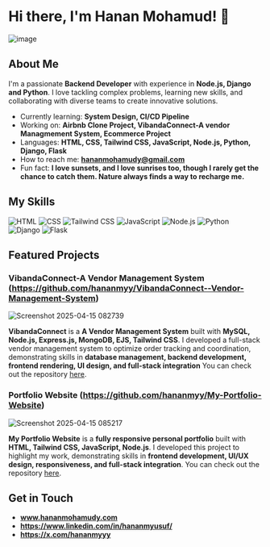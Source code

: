 # Hi there, I'm Hanan Mohamud! 👋

![image](https://github.com/user-attachments/assets/d52c8a95-ae22-4510-8f4a-be561bdcb5fb)


## About Me

I'm a passionate **Backend Developer** with experience in **Node.js, Django and Python**. I love tackling complex problems, learning new skills, and collaborating with diverse teams to create innovative solutions.

- Currently learning: **System Design, CI/CD Pipeline**
- Working on: **Airbnb Clone Project, VibandaConnect-A vendor Managmement System, Ecommerce Project**
- Languages: **HTML, CSS, Tailwind CSS, JavaScript, Node.js, Python, Django, Flask**
- How to reach me: **hananmohamudy@gmail.com**
- Fun fact: **I love sunsets, and I love sunrises too, though I rarely get the chance to catch them. Nature always finds a way to recharge me.**

## My Skills

![HTML](https://img.shields.io/badge/-HTML-E34F26?style=flat-square&logo=html5&logoColor=white)
![CSS](https://img.shields.io/badge/-CSS-1572B6?style=flat-square&logo=css3&logoColor=white)
![Tailwind CSS](https://img.shields.io/badge/-Tailwind%20CSS-38B2AC?style=flat-square&logo=tailwind-css&logoColor=white)
![JavaScript](https://img.shields.io/badge/-JavaScript-F7DF1E?style=flat-square&logo=javascript&logoColor=black)
![Node.js](https://img.shields.io/badge/-Node.js-339933?style=flat-square&logo=node.js&logoColor=white)
![Python](https://img.shields.io/badge/-Python-3776AB?style=flat-square&logo=python&logoColor=white)
![Django](https://img.shields.io/badge/-Django-092E20?style=flat-square&logo=django&logoColor=white)
![Flask](https://img.shields.io/badge/-Flask-000000?style=flat-square&logo=flask&logoColor=white)


## Featured Projects

### VibandaConnect-A Vendor Management System (https://github.com/hananmyy/VibandaConnect--Vendor-Management-System)

![Screenshot 2025-04-15 082739](https://github.com/user-attachments/assets/245ea48b-8c00-49ae-85b4-768b3e580df8)

**VibandaConnect** is a **A Vendor Management System** built with **MySQL, Node.js, Express.js, MongoDB, EJS, Tailwind CSS**. I developed a full-stack vendor management system to optimize order tracking and coordination, demonstrating skills in **database management, backend development, frontend rendering, UI design, and full-stack integration**
You can check out the repository [here](https://github.com/user-attachments/assets/245ea48b-8c00-49ae-85b4-768b3e580df8).

### Portfolio Website (https://github.com/hananmyy/My-Portfolio-Website)

![Screenshot 2025-04-15 085217](https://github.com/user-attachments/assets/35dd7645-8e31-43e6-8b22-75a96e7810a2)

**My Portfolio Website** is a **fully responsive personal portfolio** built with **HTML, Tailwind CSS, JavaScript, Node.js**. I developed this project to highlight my work, demonstrating skills in **frontend development, UI/UX design, responsiveness, and full-stack integration**.
You can check out the repository [here](https://github.com/user-attachments/assets/35dd7645-8e31-43e6-8b22-75a96e7810a2).

## Get in Touch

- **www.hananmohamudy.com**
- **https://www.linkedin.com/in/hananmyusuf/**
- **https://x.com/hananmyyy**


